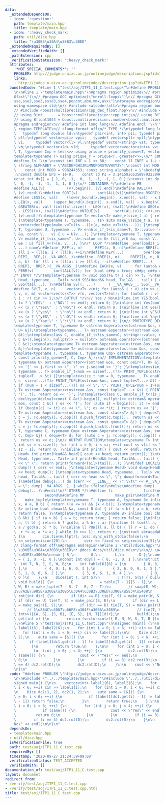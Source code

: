 ```yaml
---
data:
  _extendedDependsOn:
  - icon: ':question:'
    path: template/main.hpp
    title: template/main.hpp
  - icon: ':heavy_check_mark:'
    path: util/dice.hpp
    title: "\u30B5\u30A4\u30B3\u30ED"
  _extendedRequiredBy: []
  _extendedVerifiedWith: []
  _pathExtension: cpp
  _verificationStatusIcon: ':heavy_check_mark:'
  attributes:
    '*NOT_SPECIAL_COMMENTS*': ''
    PROBLEM: http://judge.u-aizu.ac.jp/onlinejudge/description.jsp?id=ITP1_11_C
    links:
    - http://judge.u-aizu.ac.jp/onlinejudge/description.jsp?id=ITP1_11_C
  bundledCode: "#line 1 \"test/aoj/ITP1_11_C.test.cpp\"\n#define PROBLEM \"http://judge.u-aizu.ac.jp/onlinejudge/description.jsp?id=ITP1_11_C\"\
    \n\n#line 1 \"template/main.hpp\"\n#pragma region optimize\n// #pragma GCC optimize(\"\
    Ofast\")\n// #pragma GCC optimize(\"unroll-loops\")\n// #pragma GCC target(\"\
    sse,sse2,sse3,ssse3,sse4,popcnt,abm,mmx,avx\")\n#pragma endregion\n#include <bits/stdc++.h>\n\
    using namespace std;\n// #include <atcoder/all>\n#pragma region boost multiprecision\n\
    // #include <boost/multiprecision/cpp_dec_float.hpp>\n// #include <boost/multiprecision/cpp_int.hpp>\n\
    // using Bint       = boost::multiprecision::cpp_int;\n// using Bfloat32   = boost::multiprecision::number<boost::multiprecision::cpp_dec_float<32>>;\n\
    // using Bfloat1024 = boost::multiprecision::number<boost::multiprecision::cpp_dec_float<1024>>;\n\
    #pragma endregion\n// #define int long long\n// #define endl '\\n'\n\n#pragma\
    \ region TEMPLATE\n// clang-format off\n/* TYPE */\ntypedef long long ll;    \
    \   typedef long double ld;\ntypedef pair<int, int> pii; typedef pair<ll, ll>\
    \ pll;\ntypedef vector<pii> vpii;   typedef vector<pll> vpll;\ntypedef vector<int>\
    \ vi;     typedef vector<ll> vl;\ntypedef vector<string> vst; typedef vector<bool>\
    \ vb;\ntypedef vector<ld> vld;     typedef vector<vector<int>> vvi;\ntemplate<typename\
    \ T, typename Cmp = less<>> using prique = priority_queue<T, vector<T>, Cmp>;\n\
    template<typename T> using prique_r = prique<T, greater<>>;\n/* CONSTANT */\n\
    #define ln '\\n'\nconst int INF = 1 << 30;    const ll INFF = 1LL << 60;  const\
    \ string ALPHABET = \"ABCDEFGHIJKLMNOPQRSTUVWXYZ\";\nconst int MOD = 1e9 + 7;\
    \    const int MODD = 998244353; const string alphabet = \"abcdefghijklmnopqrstuvwxyz\"\
    ;\nconst double EPS = 1e-9;    const ld PI = 3.14159265358979323846264338327950288;\n\
    const int dx[] = { 1, 0, -1,  0,  1, -1, -1, 1, 0 };\nconst int dy[] = { 0, 1,\
    \  0, -1, -1, -1,  1, 1, 0 };\n/* CONTAINER */\n#define PB              emplace_back\n\
    #define ALL(v)          (v).begin(), (v).end()\n#define RALL(v)         (v).rbegin(),\
    \ (v).rend()\n#define SORT(v)         sort(ALL(v))\n#define RSORT(v)        sort(RALL(v))\n\
    #define LESS(x, val)    (lower_bound(x.begin(), x.end(), val) - x.begin())\n#define\
    \ LEQ(x, val)     (upper_bound(x.begin(), x.end(), val) - x.begin())\n#define\
    \ GREATER(x, val) (int)(x).size() - LEQ((x), (val))\n#define GEQ(x, val)     (int)(x).size()\
    \ - LESS((x), (val))\n#define UNIQUE(v)       sort(ALL(v)); (v).erase(unique(ALL(v)),\
    \ (v).end())\ntemplate<typename T> vector<T> make_v(size_t a) { return vector<T>(a);\
    \ }\ntemplate<typename T, typename... Ts> auto make_v(size_t a, Ts... ts) { return\
    \ vector<decltype(make_v<T>(ts...))>(a, make_v<T>(ts...)); }\ntemplate<typename\
    \ T, typename U, typename... V> enable_if_t<is_same<T, U>::value != 0> fill_v(U\
    \ &u, const V... v) { u = U(v...); }\ntemplate<typename T, typename U, typename...\
    \ V> enable_if_t<is_same<T, U>::value == 0> fill_v(U &u, const V... v) { for (auto\
    \ &e : u) fill_v<T>(e, v...); }\n/* LOOP */\n#define _overload3(_1, _2, _3, name,\
    \ ...) name\n#define _REP(i, n)      REPI(i, 0, n)\n#define REPI(i, a, b)   for\
    \ (ll i = (ll)a; i < (ll)b; ++i)\n#define REP(...)        _overload3(__VA_ARGS__,\
    \ REPI, _REP,)(__VA_ARGS__)\n#define _RREP(i, n)     RREPI(i, n, 0)\n#define RREPI(i,\
    \ a, b)  for (ll i = (ll)a; i >= (ll)b; --i)\n#define RREP(...)       _overload3(__VA_ARGS__,\
    \ RREPI, _RREP,)(__VA_ARGS__)\n#define EACH(e, v)      for (auto& e : v)\n#define\
    \ PERM(v)         sort(ALL(v)); for (bool c##p = true; c##p; c##p = next_permutation(ALL(v)))\n\
    /* INPUT */\ntemplate<typename T> void SSS(T& t) { cin >> t; }\ntemplate<typename\
    \ Head, typename... Tail> void SSS(Head&& head, Tail&&... tail) { cin >> head;\
    \ SSS(tail...); }\n#define SS(T, ...)      T __VA_ARGS__; SSS(__VA_ARGS__);\n\
    #define SV(T, v, n)     vector<T> v(n); for (auto& i : v) cin >> i;\n#define SVV(T,\
    \ v, n, m) vector<vector<T>> v(n, vector<T>(m)); for (auto& r : v) for (auto&\
    \ i : r) cin >> i;\n/* OUTPUT */\n// Yes / No\ninline int YES(bool x) { cout <<\
    \ (x ? \"YES\"  : \"NO\") << endl; return 0; }\ninline int Yes(bool x) { cout\
    \ << (x ? \"Yes\"  : \"No\") << endl; return 0; }\ninline int yes(bool x) { cout\
    \ << (x ? \"yes\"  : \"no\") << endl; return 0; }\ninline int yES(bool x) { cout\
    \ << (x ? \"yES\"  : \"nO\") << endl; return 0; }\ninline int Yay(bool x) { cout\
    \ << (x ? \"Yay!\" : \":(\") << endl; return 0; }\n// PROTOTYPE DECLARATION\n\
    template<typename T, typename U> ostream &operator<<(ostream &os, const pair<T,\
    \ U> &j);\ntemplate<typename... T> ostream &operator<<(ostream &os, const tuple<T...>\
    \ &t);\ntemplate<class C, enable_if_t<!is_same<C, string>::value, decltype(declval<const\
    \ C &>().begin(), nullptr)> = nullptr> ostream& operator<<(ostream &os, const\
    \ C &c);\ntemplate<typename T> ostream &operator<<(ostream &os, const stack<T>\
    \ &j);\ntemplate<typename T> ostream &operator<<(ostream &os, const queue<T> &j);\n\
    template<typename T, typename C, typename Cmp> ostream &operator<<(ostream &os,\
    \ const priority_queue<T, C, Cmp> &j);\n// IMPLEMENTATION\ntemplate<typename T,\
    \ typename U> ostream &operator<<(ostream &os, const pair<T, U> &j) { return os\
    \ << '{' << j.first << \", \" << j.second << '}'; }\ntemplate<size_t num = 0,\
    \ typename... T> enable_if_t<num == sizeof...(T)> PRINT_TUPLE(ostream &os, const\
    \ tuple<T...> &t) {}\ntemplate<size_t num = 0, typename... T> enable_if_t<num\
    \ <  sizeof...(T)> PRINT_TUPLE(ostream &os, const tuple<T...> &t) { os << get<num>(t);\
    \ if (num + 1 < sizeof...(T)) os << \", \"; PRINT_TUPLE<num + 1>(os, t); }\ntemplate<typename...\
    \ T> ostream &operator<<(ostream &os, const tuple<T...> &t) { PRINT_TUPLE(os <<\
    \ '{', t); return os << '}'; }\ntemplate<class C, enable_if_t<!is_same<C, string>::value,\
    \ decltype(declval<const C &>().begin(), nullptr)>> ostream& operator<<(ostream\
    \ &os, const C &c) { os << '{'; for (auto it = begin(c); it != end(c); it++) {\
    \ if (begin(c) != it) os << \", \"; os << *it; } return os << '}'; }\ntemplate<typename\
    \ T> ostream &operator<<(ostream &os, const stack<T> &j) { deque<T> d; for (auto\
    \ c = j; !c.empty(); c.pop()) d.push_front(c.top());  return os << d; }\ntemplate<typename\
    \ T> ostream &operator<<(ostream &os, const queue<T> &j) { deque<T> d; for (auto\
    \ c = j; !c.empty(); c.pop()) d.push_back(c.front()); return os << d; }\ntemplate<typename\
    \ T, typename C, typename Cmp> ostream &operator<<(ostream &os, const priority_queue<T,\
    \ C, Cmp> &j) { deque<T> d; for (auto c = j; !c.empty(); c.pop()) d.push_front(c.top());\
    \  return os << d; }\n// OUTPUT FUNCTION\ntemplate<typename T> int PV(T &v) {\
    \ int sz = v.size(); for (int i = 0; i < sz; ++i) cout << v[i] << \" \\n\"[i ==\
    \ sz - 1]; return 0; }\ninline int print() { cout << endl; return 0; }\ntemplate<typename\
    \ Head> int print(Head&& head){ cout << head; return print(); }\ntemplate<typename\
    \ Head, typename... Tail> int print(Head&& head, Tail&&... tail) { cout << head\
    \ << \" \"; return print(forward<Tail>(tail)...); }\n#ifdef LOCAL\ninline void\
    \ dump() { cerr << endl; }\ntemplate<typename Head> void dump(Head&& head) { cerr\
    \ << head; dump(); }\ntemplate<typename Head, typename... Tail> void dump(Head&&\
    \ head, Tail&&... tail) { cerr << head << \", \"; dump(forward<Tail>(tail)...);\
    \ }\n#define debug(...) do {cerr << __LINE__ << \":\\t\" << #__VA_ARGS__ << \"\
    \ = \"; dump(__VA_ARGS__); } while (false)\n#else\n#define dump(...)\n#define\
    \ debug(...)\n#endif\n/* OTHER */\n#define fi              first\n#define se \
    \             second\n#define MP              make_pair\n#define MT          \
    \    make_tuple\ntemplate<typename T, typename A, typename B> inline bool between(T\
    \ x, A a, B b) { return ((a <= x) && (x < b)); }\ntemplate<typename A, typename\
    \ B> inline bool chmax(A &a, const B &b) { if (a < b) { a = b; return true; }\
    \ return false; }\ntemplate<typename A, typename B> inline bool chmin(A &a, const\
    \ B &b) { if (a > b) { a = b; return true; } return false; }\ninline ll gcd(ll\
    \ a, ll b) { return b ? gcd(b, a % b) : a; }\ninline ll lcm(ll a, ll b) { return\
    \ a / gcd(a, b) * b; }\ninline ll POW(ll a, ll b) { ll r = 1; do { if (b & 1)\
    \  r *= a; a *= a; } while (b >>= 1); return r; }\nstruct abracadabra {\n    abracadabra()\
    \ {\n        cin.tie(nullptr); ios::sync_with_stdio(false);\n        cout << fixed\
    \ << setprecision(20);\n        cerr << fixed << setprecision(5);\n    };\n} ABRACADABRA;\n\
    // clang-format off\n#pragma endregion\n#line 1 \"util/dice.hpp\"\n/**\n* @brief\
    \ \u30B5\u30A4\u30B3\u30ED\n* @docs docs/util/dice.md\n*/\n\n// \u4E0B\u306By,\
    \ \u53F3\u306Bx\nenum { R,\n       U,\n       L,\n       D };\nconst int ddx[]\
    \ = { 1, 0, -1, 0 };\nconst int ddy[] = { 0, -1, 0, 1 };\n\nstruct Dice {\n  \
    \  int T, N, E, S, W, B;\n    int table[6][6] = {\n        { 0, 3, 5, 2, 4, 0\
    \ },\n        { 4, 0, 1, 6, 0, 3 },\n        { 2, 6, 0, 0, 1, 5 },\n        {\
    \ 5, 1, 0, 0, 6, 2 },\n        { 3, 0, 6, 1, 0, 4 },\n        { 0, 4, 2, 5, 3,\
    \ 0 }\n    };\n    Dice(int T, int S)\n        : T(T), S(S) { build(); }\n   \
    \ void build() {\n        E            = table[T - 1][S - 1];\n        tie(N,\
    \ W, B) = make_tuple(7 - S, 7 - E, 7 - T);\n        // swap(E, W);  // \u3082\u3046\
    1\u7A2E\u985E\u306E\u30B5\u30A4\u30B3\u30ED\u306E\u5834\u5408\n    }\n    void\
    \ rot(int dir) {\n        if (dir == R) tie(T, S) = make_pair(W, S);\n       \
    \ if (dir == U) tie(T, S) = make_pair(S, B);\n        if (dir == L) tie(T, S)\
    \ = make_pair(E, S);\n        if (dir == D) tie(T, S) = make_pair(N, T);\n   \
    \     // 1\u884C\u3067\u66F8\u304F\u306A\u3089\n        // tie(T, S) = (vector<pair<int,\
    \ int>>){{W, S}, {S, B}, {E, S}, {N, T}}[dir];\n        build();\n    }\n    int\
    \ get(int m) {\n        return (vector<int>){ E, N, W, S, T, B }[m];\n    }\n\
    };\n#line 5 \"test/aoj/ITP1_11_C.test.cpp\"\n\nsigned main() {\n\n    vector<int>\
    \ label1(6), label2(6);\n    for (int i = 0; i < 6; ++i) cin >> label1[i];\n \
    \   for (int i = 0; i < 6; ++i) cin >> label2[i];\n\n    Dice dc1(1, 2), dc2(1,\
    \ 2);\n    auto same = [&]() {\n        for (int i = 0; i < 6; ++i) {\n      \
    \      if (label1[dc1.get(i) - 1] != label2[dc2.get(i) - 1]) return false;\n \
    \       }\n        return true;\n    };\n\n    for (int i = 0; i < 6; ++i) {\n\
    \        for (int j = 0; j < 4; ++j) {\n            dc2.rot(R);\n            if\
    \ (same()) {\n                cout << \"Yes\" << endl;\n                return\
    \ 0;\n            }\n        }\n        if (i == 3) dc2.rot(R);\n        if (i\
    \ == 4) dc2.rot(D);\n        dc2.rot(D);\n    }\n\n    cout << \"No\" << endl;\n\
    \n}\n"
  code: "#define PROBLEM \"http://judge.u-aizu.ac.jp/onlinejudge/description.jsp?id=ITP1_11_C\"\
    \n\n#include \"../../template/main.hpp\"\n#include \"../../util/dice.hpp\"\n\n\
    signed main() {\n\n    vector<int> label1(6), label2(6);\n    for (int i = 0;\
    \ i < 6; ++i) cin >> label1[i];\n    for (int i = 0; i < 6; ++i) cin >> label2[i];\n\
    \n    Dice dc1(1, 2), dc2(1, 2);\n    auto same = [&]() {\n        for (int i\
    \ = 0; i < 6; ++i) {\n            if (label1[dc1.get(i) - 1] != label2[dc2.get(i)\
    \ - 1]) return false;\n        }\n        return true;\n    };\n\n    for (int\
    \ i = 0; i < 6; ++i) {\n        for (int j = 0; j < 4; ++j) {\n            dc2.rot(R);\n\
    \            if (same()) {\n                cout << \"Yes\" << endl;\n       \
    \         return 0;\n            }\n        }\n        if (i == 3) dc2.rot(R);\n\
    \        if (i == 4) dc2.rot(D);\n        dc2.rot(D);\n    }\n\n    cout << \"\
    No\" << endl;\n\n}\n"
  dependsOn:
  - template/main.hpp
  - util/dice.hpp
  isVerificationFile: true
  path: test/aoj/ITP1_11_C.test.cpp
  requiredBy: []
  timestamp: '2020-09-27 21:24:38+09:00'
  verificationStatus: TEST_ACCEPTED
  verifiedWith: []
documentation_of: test/aoj/ITP1_11_C.test.cpp
layout: document
redirect_from:
- /verify/test/aoj/ITP1_11_C.test.cpp
- /verify/test/aoj/ITP1_11_C.test.cpp.html
title: test/aoj/ITP1_11_C.test.cpp
---
```

